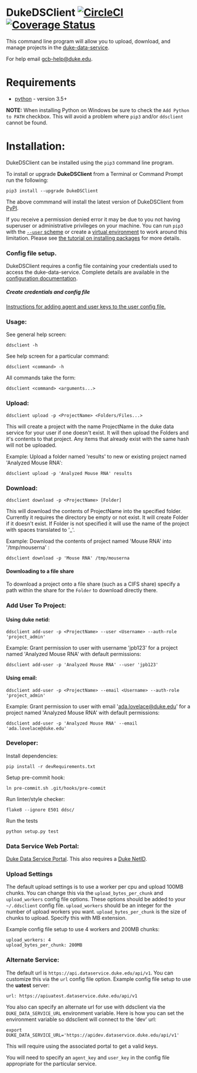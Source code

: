# DukeDSClient [![CircleCI](https://circleci.com/gh/Duke-GCB/DukeDSClient.svg?style=svg)](https://circleci.com/gh/Duke-GCB/DukeDSClient) [![Coverage Status](https://coveralls.io/repos/github/Duke-GCB/DukeDSClient/badge.svg)](https://coveralls.io/github/Duke-GCB/DukeDSClient)

This command line program will allow you to upload, download, and manage projects in the [duke-data-service](https://github.com/Duke-Translational-Bioinformatics/duke-data-service).

For help email <gcb-help@duke.edu>.


# Requirements

- [python](https://www.python.org/) - version 3.5+

__NOTE:__ When installing Python on Windows be sure to check the `Add Python to PATH` checkbox. This will avoid a problem where `pip3` and/or `ddsclient` cannot be found. 

# Installation:

DukeDSClient can be installed using the `pip3` command line program.

To install or upgrade **DukeDSClient** from a Terminal or Command Prompt run the following:
```
pip3 install --upgrade DukeDSClient
```

The above commmand will install the latest version of DukeDSClient from [PyPI](https://pypi.org/project/DukeDSClient/).

If you receive a permission denied error it may be due to you not having superuser or administrative privileges on your machine. You can run `pip3` with the [`--user` scheme](https://docs.python.org/3/install/index.html#alternate-installation-the-user-scheme) or create a [virtual environment](https://packaging.python.org/tutorials/installing-packages/#creating-virtual-environments) to work around this limitation.
Please see [the tutorial on installing packages](https://packaging.python.org/tutorials/installing-packages/) for more details.

### Config file setup.

DukeDSClient requires a config file containing your credentials used to access the duke-data-service.
Complete details are available in the [configuration documentation](https://github.com/Duke-GCB/DukeDSClient/wiki/Configuration).

#####  Create credentials and config file

[Instructions for adding agent and user keys to the user config file.](https://github.com/Duke-GCB/DukeDSClient/wiki/Agent-User-Keys-(setup))

### Usage:
See general help screen:

```
ddsclient -h
```

See help screen for a particular command:

```
ddsclient <command> -h
```

All commands take the form:
```
ddsclient <command> <arguments...>
```

### Upload:

```
ddsclient upload -p <ProjectName> <Folders/Files...>
```

This will create a project with the name ProjectName in the duke data service for your user if one doesn't exist.
It will then upload the Folders and it's contents to that project.
Any items that already exist with the same hash will not be uploaded.


Example: Upload a folder named 'results' to new or existing project named 'Analyzed Mouse RNA':

```
ddsclient upload -p 'Analyzed Mouse RNA' results
```

### Download:

```
ddsclient download -p <ProjectName> [Folder]
```

This will download the contents of ProjectName into the specified folder.
Currently it requires the directory be empty or not exist.
It will create Folder if it doesn't exist.
If Folder is not specified it will use the name of the project with spaces translated to '_'.

Example: Download the contents of project named 'Mouse RNA' into '/tmp/mouserna' :

```
ddsclient download -p 'Mouse RNA' /tmp/mouserna
```

#### Downloading to a file share

To download a project onto a file share (such as a CIFS share) specify a path within the share for the `Folder` to download directly there.


### Add User To Project:

#### Using duke netid:

```
ddsclient add-user -p <ProjectName> --user <Username> --auth-role 'project_admin'
```

Example: Grant permission to user with username 'jpb123' for a project named 'Analyzed Mouse RNA' with default permissions:

```
ddsclient add-user -p 'Analyzed Mouse RNA' --user 'jpb123'
```

#### Using email:

```
ddsclient add-user -p <ProjectName> --email <Username> --auth-role 'project_admin'
```

Example: Grant permission to user with email 'ada.lovelace@duke.edu' for a project named 'Analyzed Mouse RNA' with default permissions:

```
ddsclient add-user -p 'Analyzed Mouse RNA' --email 'ada.lovelace@duke.edu'
```


### Developer:

Install dependencies:
```
pip install -r devRequirements.txt
```

Setup pre-commit hook:
```
ln pre-commit.sh .git/hooks/pre-commit
```

Run linter/style checker:
```
flake8 --ignore E501 ddsc/
```

Run the tests
```
python setup.py test
```



### Data Service Web Portal:
[Duke Data Service Portal](https://dataservice.duke.edu).
This also requires a [Duke NetID](https://oit.duke.edu/email-accounts/netid/).

### Upload Settings
The default upload settings is to use a worker per cpu and upload 100MB chunks.
You can change this via the `upload_bytes_per_chunk` and `upload_workers` config file options.
These options should be added to your `~/.ddsclient` config file.
`upload_workers` should be an integer for the number of upload workers you want.
`upload_bytes_per_chunk` is the size of chunks to upload. Specify this with MB extension.

Example config file setup to use 4 workers and 200MB chunks:
```
upload_workers: 4
upload_bytes_per_chunk: 200MB
```

### Alternate Service:
The default url is `https://api.dataservice.duke.edu/api/v1`.
You can customize this via the `url` config file option.
Example config file setup to use the __uatest__ server:
```
url: https://apiuatest.dataservice.duke.edu/api/v1
```

You also can specify an alternate url for use with ddsclient via the `DUKE_DATA_SERVICE_URL` environment variable.
Here is how you can set the environment variable so ddsclient will connect to the 'dev' url:
```
export DUKE_DATA_SERVICE_URL='https://apidev.dataservice.duke.edu/api/v1'
```
This will require using the associated portal to get a valid keys.

You will need to specify an `agent_key` and `user_key` in the config file appropriate for the particular service.



